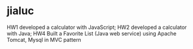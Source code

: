 # jialuc
HW1 developed a calculator with JavaScript;
HW2 developed a calculator with Java;
HW4 Built a Favorite List (Java web service) using Apache Tomcat, Mysql in MVC pattern
